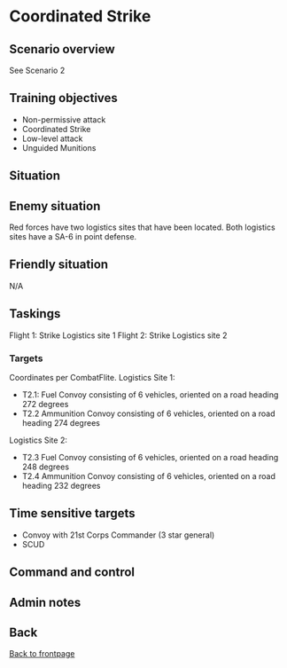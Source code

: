 # Coordinated Strike

## Scenario overview
See Scenario 2


## Training objectives
- Non-permissive attack
- Coordinated Strike
- Low-level attack
- Unguided Munitions

## Situation

## Enemy situation
Red forces have two logistics sites that have been located. Both logistics sites have a SA-6 in point defense.

## Friendly situation
N/A

## Taskings
Flight 1: Strike Logistics site 1
Flight 2: Strike Logistics site 2

### Targets
Coordinates per CombatFlite.
Logistics Site 1:
- T2.1: Fuel Convoy consisting of 6 vehicles, oriented on a road heading 272 degrees
- T2.2 Ammunition Convoy consisting of 6 vehicles, oriented on a road heading 274 degrees

Logistics Site 2:
- T2.3 Fuel Convoy consisting of 6 vehicles, oriented on a road heading 248 degrees
- T2.4 Ammunition Convoy consisting of 6 vehicles, oriented on a road heading 232 degrees




## Time sensitive targets
- Convoy with 21st Corps Commander (3 star general)
- SCUD

## Command and control


## Admin notes





## Back
[Back to frontpage](https://132nd-vwing.github.io/TRMT-Brief/)
